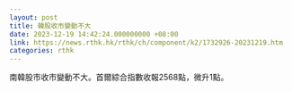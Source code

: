 ```yaml
---
layout: post
title: 韓股收市變動不大
date: 2023-12-19 14:42:24.000000000 +08:00
link: https://news.rthk.hk/rthk/ch/component/k2/1732926-20231219.htm
categories: rthk
---
```


南韓股市收市變動不大。首爾綜合指數收報2568點，微升1點。
